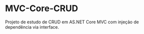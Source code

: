 # MVC-Core-CRUD
Projeto de estudo de CRUD em AS.NET Core MVC com injeção de dependência via interface.
